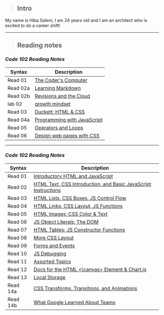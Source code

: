 > ## **Intro** 
My name is Hiba Salem, I am 24 years old and I am an architect who is excited to do a career shift!
- - -
> ## **Reading notes**

### ***Code 102 Reading Notes***
| Syntax            | Description                                          |
| --------------    |----------------------------------------              |
| Read 01           | [The Coder's Computer](102/read01.md)                |
| Read 02a          | [Learning Markdown](102/read02a.md)                  |
| Read 02b          | [Revisions and the Cloud](102/read02.md)             |
| lab 02            | [growth mindset](102/lab02.md)                       |
| Read 03           | [Duckett: HTML & CSS](102/read03.md)                 |
| Read 04a          | [Programming with JavaScript](102/read04a.md)        |
| Read 05           | [Operators and Loops](102/read05.md)                 |
| Read 06           | [Design web pages with CSS](102/read06.md)           |
- - -
### ***Code 102 Reading Notes***
| Syntax            | Description                                                                      |
| --------------    |----------------------------------------                                          |
| Read 01           | [Introductory HTML and JavaScript](201\read01.md)                                |
| Read 02           | [HTML Text, CSS Introduction, and Basic JavaScript Instructions](201\read02.md)  |
| Read 03           | [HTML Lists, CSS Boxes, JS Control Flow](201\read03.md)                          |
| Read 04           | [HTML Links, CSS Layout, JS Functions](201\read04.md)                            |
| Read 05           | [HTML Images; CSS Color & Text](201\read05.md)                                   |
| Read 06           | [JS Object Literals; The DOM](201\read06.md)                                     |
| Read 07           | [HTML Tables; JS Constructor Functions](201\read07.md)                           |
| Read 08           | [More CSS Layout](201\read08.md)                                                 |
| Read 09           | [Forms and Events](201\read09.md)                                                |
| Read 10           | [JS Debugging](201\read10.md)                                                    |
| Read 11           | [Assorted Topics](201\read11.md)                                                 |
| Read 12           | [Docs for the HTML <\canvas> Element & Chart.js](201\read12.md)                  |
| Read 13           | [Local Storage](201\read13.md)                                                   |
| Read 14a          | [CSS Transforms, Transitions, and Animations](201\read14a.md)                    |
| Read 14b          | [What Google Learned About Teams](201\read14b.md)                                |
